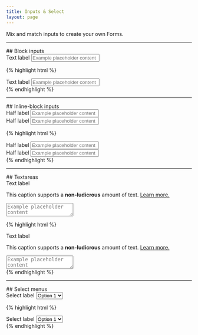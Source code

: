 ```yaml
---
title: Inputs & Select
layout: page
---
```


<p class="t-4">Mix and match inputs to create your own Forms.</p>

<hr />
## Block inputs

<div class="dh-form__group">
	<label for="input1" class="dh-form__label">Text label</label>
	<input id="input1" type="text" class="dh-input" placeholder="Example placeholder content">
</div>

{% highlight html %}
<div class="dh-form__group">
	<label for="input1" class="dh-form__label">Text label</label>
	<input id="input1" type="text" class="dh-input" placeholder="Example placeholder content">
</div>
{% endhighlight %}

<hr />
## Inline-block inputs

<div class="dh-form__inline">
	<div class="dh-form__inline-grid">
		<div class="dh-form__inline-row">
			<div class="dh-form__group">
				<label for="input2" class="dh-form__label">Half label</label>
				<input id="input2" type="text" class="dh-input" placeholder="Example placeholder content">
			</div>
			<div class="dh-form__group">
				<label for="input3" class="dh-form__label">Half label</label>
				<input id="input3" type="text" class="dh-input" placeholder="Example placeholder content">
			</div>
		</div>
	</div>
</div>

{% highlight html %}
<div class="dh-form__inline">
	<div class="dh-form__inline-grid">
		<div class="dh-form__inline-row">
			<div class="dh-form__group">
				<label for="input2" class="dh-form__label">Half label</label>
				<input id="input2" type="text" class="dh-input" placeholder="Example placeholder content">
			</div>
			<div class="dh-form__group">
				<label for="input3" class="dh-form__label">Half label</label>
				<input id="input3" type="text" class="dh-input" placeholder="Example placeholder content">
			</div>
		</div>
	</div>
</div>
{% endhighlight %}

<hr />
## Textareas

<div class="dh-form__group">
	<label for="textarea1" class="dh-form__label">Text label</label>
	<p class="dh-form__description">This caption supports a <strong>non-ludicrous</strong> amount of text. <a href="#">Learn more.</a></p>
	<textarea id="textarea1" class="dh-input" placeholder="Example placeholder content"></textarea>
</div>

{% highlight html %}
<div class="dh-form__group">
	<label for="textarea1" class="dh-form__label">Text label</label>
	<p class="dh-form__description">This caption supports a <strong>non-ludicrous</strong> amount of text. <a href="#">Learn more.</a></p>
	<textarea id="textarea1" class="dh-input" placeholder="Example placeholder content"></textarea>
</div>
{% endhighlight %}

<hr />
## Select menus

<div class="dh-form__group dh-form__group--select">
	<label for="select1" class="dh-form__label">Select label</label>
	<select id="select1" class="dh-select">
		<option>Option 1</option>
		<option>Option 2</option>
		<option>Option 3</option>
		<option>Option 4</option>
		<option>Option 5</option>
	</select>
</div>

{% highlight html %}
<div class="dh-form__group dh-form__group--select">
	<label for="select1" class="dh-form__label">Select label</label>
	<select id="select1" class="dh-select">
		<option>Option 1</option>
		<option>Option 2</option>
		<option>Option 3</option>
		<option>Option 4</option>
		<option>Option 5</option>
	</select>
</div>
{% endhighlight %}

